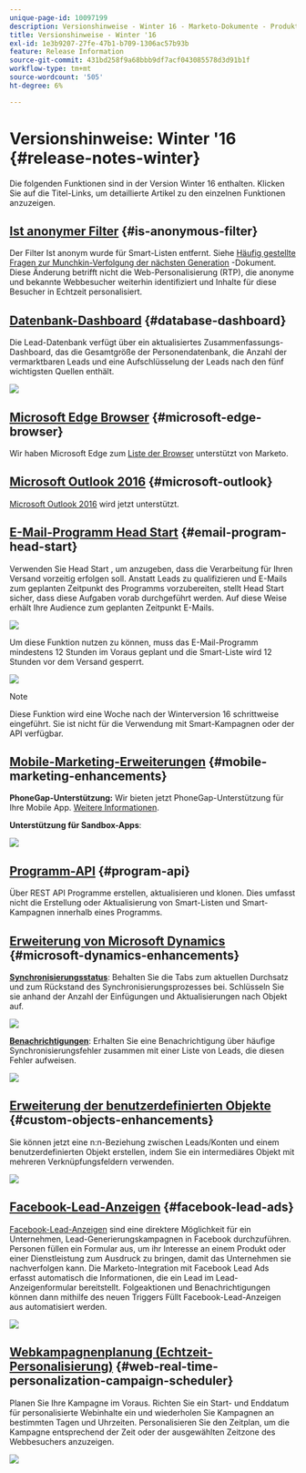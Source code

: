 ```yaml
---
unique-page-id: 10097199
description: Versionshinweise - Winter 16 - Marketo-Dokumente - Produktdokumentation
title: Versionshinweise - Winter '16
exl-id: 1e3b9207-27fe-47b1-b709-1306ac57b93b
feature: Release Information
source-git-commit: 431bd258f9a68bbb9df7acf043085578d3d91b1f
workflow-type: tm+mt
source-wordcount: '505'
ht-degree: 6%

---
```


# Versionshinweise: Winter &#39;16 {#release-notes-winter}

Die folgenden Funktionen sind in der Version Winter 16 enthalten. Klicken Sie auf die Titel-Links, um detaillierte Artikel zu den einzelnen Funktionen anzuzeigen.

## [Ist anonymer Filter](/help/marketo/product-docs/administration/additional-integrations/add-munchkin-tracking-code-to-your-website/next-generation-munchkin-tracking-faq.md) {#is-anonymous-filter}

Der Filter Ist anonym wurde für Smart-Listen entfernt. Siehe [Häufig gestellte Fragen zur Munchkin-Verfolgung der nächsten Generation](/help/marketo/product-docs/administration/additional-integrations/add-munchkin-tracking-code-to-your-website/next-generation-munchkin-tracking-faq.md) -Dokument. Diese Änderung betrifft nicht die Web-Personalisierung (RTP), die anonyme und bekannte Webbesucher weiterhin identifiziert und Inhalte für diese Besucher in Echtzeit personalisiert.

## [Datenbank-Dashboard](/help/marketo/product-docs/core-marketo-concepts/smart-lists-and-static-lists/managing-people-in-smart-lists/database-dashboard.md) {#database-dashboard}

Die Lead-Datenbank verfügt über ein aktualisiertes Zusammenfassungs-Dashboard, das die Gesamtgröße der Personendatenbank, die Anzahl der vermarktbaren Leads und eine Aufschlüsselung der Leads nach den fünf wichtigsten Quellen enthält.

![](assets/image2016-1-12-16-3a18-3a7.png)

## [Microsoft Edge Browser](/help/marketo/product-docs/administration/setup-administration/supported-browsers.md) {#microsoft-edge-browser}

Wir haben Microsoft Edge zum [Liste der Browser](https://docs.marketo.com/display/public/DOCS/Supported+Browsers) unterstützt von Marketo.

## [Microsoft Outlook 2016](/help/marketo/product-docs/marketo-sales-insight/msi-outlook-plugin/install-the-marketo-email-add-in-for-outlook-with-a-registration-code.md) {#microsoft-outlook}

[Microsoft Outlook 2016](/help/marketo/product-docs/marketo-sales-insight/msi-outlook-plugin/install-the-marketo-email-add-in-for-outlook-with-a-registration-code.md) wird jetzt unterstützt.

## [E-Mail-Programm Head Start](/help/marketo/product-docs/email-marketing/email-programs/email-program-actions/head-start-for-email-programs.md) {#email-program-head-start}

Verwenden Sie Head Start , um anzugeben, dass die Verarbeitung für Ihren Versand vorzeitig erfolgen soll. Anstatt Leads zu qualifizieren und E-Mails zum geplanten Zeitpunkt des Programms vorzubereiten, stellt Head Start sicher, dass diese Aufgaben vorab durchgeführt werden. Auf diese Weise erhält Ihre Audience zum geplanten Zeitpunkt E-Mails.

![](assets/image2016-1-11-15-3a38-3a3.png)

Um diese Funktion nutzen zu können, muss das E-Mail-Programm mindestens 12 Stunden im Voraus geplant und die Smart-Liste wird 12 Stunden vor dem Versand gesperrt.

![](assets/image2016-1-11-15-3a35-3a55.png)

>[!NOTE]
>
>Diese Funktion wird eine Woche nach der Winterversion 16 schrittweise eingeführt. Sie ist nicht für die Verwendung mit Smart-Kampagnen oder der API verfügbar.

## [Mobile-Marketing-Erweiterungen](/help/marketo/product-docs/mobile-marketing/admin/add-a-mobile-app.md) {#mobile-marketing-enhancements}

**PhoneGap-Unterstützung:** Wir bieten jetzt PhoneGap-Unterstützung für Ihre Mobile App. [Weitere Informationen](https://developers.marketo.com/documentation/mobile/phonegap-plugin/).

**Unterstützung für Sandbox-Apps**:

![](assets/image2016-1-12-10-3a47-3a13.png)

## [Programm-API](https://developers.marketo.com/documentation/programs/) {#program-api}

Über REST API Programme erstellen, aktualisieren und klonen. Dies umfasst nicht die Erstellung oder Aktualisierung von Smart-Listen und Smart-Kampagnen innerhalb eines Programms.

## [Erweiterung von Microsoft Dynamics](/help/marketo/product-docs/crm-sync/microsoft-dynamics-sync/microsoft-dynamics-sync-details/sync-status.md) {#microsoft-dynamics-enhancements}

**[Synchronisierungsstatus](/help/marketo/product-docs/crm-sync/microsoft-dynamics-sync/microsoft-dynamics-sync-details/sync-status.md)**: Behalten Sie die Tabs zum aktuellen Durchsatz und zum Rückstand des Synchronisierungsprozesses bei. Schlüsseln Sie sie anhand der Anzahl der Einfügungen und Aktualisierungen nach Objekt auf.

![](assets/pending-backog-cropped.png)

**[Benachrichtigungen](/help/marketo/product-docs/core-marketo-concepts/miscellaneous/understanding-notifications/notification-types.md)**: Erhalten Sie eine Benachrichtigung über häufige Synchronisierungsfehler zusammen mit einer Liste von Leads, die diesen Fehler aufweisen.

![](assets/image2016-1-12-8-3a13-3a9.png)

## [Erweiterung der benutzerdefinierten Objekte](/help/marketo/product-docs/administration/marketo-custom-objects/create-marketo-custom-objects.md) {#custom-objects-enhancements}

Sie können jetzt eine n:n-Beziehung zwischen Leads/Konten und einem benutzerdefinierten Objekt erstellen, indem Sie ein intermediäres Objekt mit mehreren Verknüpfungsfeldern verwenden.

![](assets/image2016-1-11-12-3a59-3a59.png)

## [Facebook-Lead-Anzeigen](/help/marketo/product-docs/demand-generation/facebook/set-up-facebook-lead-ads.md) {#facebook-lead-ads}

[Facebook-Lead-Anzeigen](https://www.facebook.com/business/a/lead-ads) sind eine direktere Möglichkeit für ein Unternehmen, Lead-Generierungskampagnen in Facebook durchzuführen. Personen füllen ein Formular aus, um ihr Interesse an einem Produkt oder einer Dienstleistung zum Ausdruck zu bringen, damit das Unternehmen sie nachverfolgen kann. Die Marketo-Integration mit Facebook Lead Ads erfasst automatisch die Informationen, die ein Lead im Lead-Anzeigenformular bereitstellt. Folgeaktionen und Benachrichtigungen können dann mithilfe des neuen Triggers Füllt Facebook-Lead-Anzeigen aus automatisiert werden.

![](assets/image2016-1-11-10-3a20-3a39.png)

## [Webkampagnenplanung (Echtzeit-Personalisierung)](/help/marketo/product-docs/web-personalization/working-with-web-campaigns/schedule-a-web-campaign.md) {#web-real-time-personalization-campaign-scheduler}

Planen Sie Ihre Kampagne im Voraus. Richten Sie ein Start- und Enddatum für personalisierte Webinhalte ein und wiederholen Sie Kampagnen an bestimmten Tagen und Uhrzeiten. Personalisieren Sie den Zeitplan, um die Kampagne entsprechend der Zeit oder der ausgewählten Zeitzone des Webbesuchers anzuzeigen.

![](assets/image2016-1-14-8-3a36-3a36.png)
